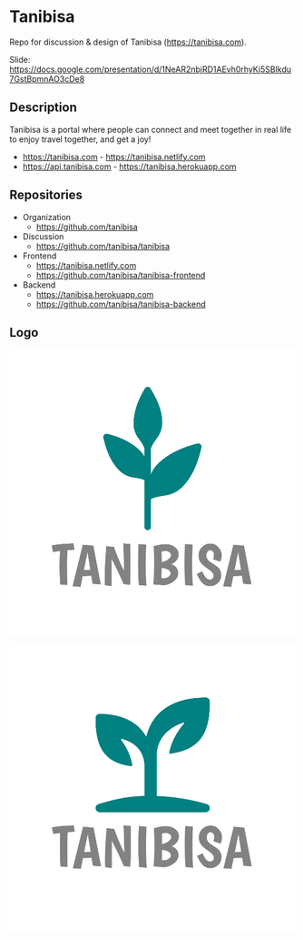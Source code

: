 # Tanibisa

Repo for discussion & design of Tanibisa (https://tanibisa.com).

Slide: https://docs.google.com/presentation/d/1NeAR2nbjRD1AEvh0rhyKi5SBIkdu7GstBpmnAO3cDe8

## Description

Tanibisa is a portal where people can connect and meet together in real life to enjoy travel together, and get a joy!

- https://tanibisa.com - https://tanibisa.netlify.com
- https://api.tanibisa.com - https://tanibisa.herokuapp.com

## Repositories

- Organization
  - https://github.com/tanibisa
- Discussion
  - https://github.com/tanibisa/tanibisa
- Frontend
  - https://tanibisa.netlify.com
  - https://github.com/tanibisa/tanibisa-frontend
- Backend
  - https://tanibisa.herokuapp.com
  - https://github.com/tanibisa/tanibisa-backend

## Logo

![](./assets/tanibisa-logo1.png)

![](./assets/tanibisa-logo2.png)
